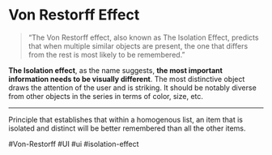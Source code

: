 # Von Restorff Effect
> “The Von Restorff effect, also known as The Isolation Effect, predicts that when multiple similar objects are present, the one that differs from the rest is most likely to be remembered.”

**The Isolation effect**, as the name suggests, **the most important information needs to be visually different**. The most distinctive object draws the attention of the user and is striking. It should be notably diverse from other objects in the series in terms of color, size, etc.
***
Principle that establishes that within a homogenous list, an item that is isolated and distinct will be better remembered than all the other items.

#Von-Restorff
#UI #ui
#isolation-effect 